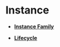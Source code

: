 # Instance<a name="EN-US_TOPIC_0140735212"></a>

-   **[Instance Family](instance-family.md)**  

-   **[Lifecycle](lifecycle.md)**  


